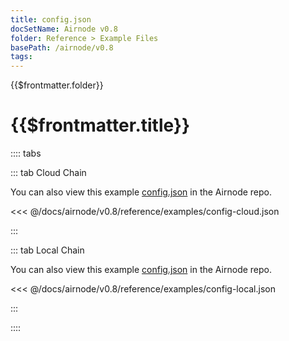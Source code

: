 ```yaml
---
title: config.json
docSetName: Airnode v0.8
folder: Reference > Example Files
basePath: /airnode/v0.8
tags:
---
```


<TitleSpan>{{$frontmatter.folder}}</TitleSpan>

# {{$frontmatter.title}}

<VersionWarning/>

:::: tabs

::: tab Cloud Chain

You can also view this example
[config.json](https://github.com/api3dao/airnode/blob/v0.8/packages/airnode-deployer/config/config.example.json)
in the Airnode repo.

<<< @/docs/airnode/v0.8/reference/examples/config-cloud.json

:::

::: tab Local Chain

You can also view this example
[config.json](https://github.com/api3dao/airnode/blob/v0.8/packages/airnode-node/config/config.example.json)
in the Airnode repo.

<<< @/docs/airnode/v0.8/reference/examples/config-local.json

:::

::::

